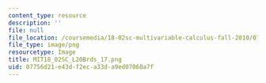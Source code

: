 ```yaml
---
content_type: resource
description: ''
file: null
file_location: /coursemedia/18-02sc-multivariable-calculus-fall-2010/07756d21e43df2eca33da9ed07068a7f_MIT18_02SC_L20Brds_17.png
file_type: image/png
resourcetype: Image
title: MIT18_02SC_L20Brds_17.png
uid: 07756d21-e43d-f2ec-a33d-a9ed07068a7f
---
```

